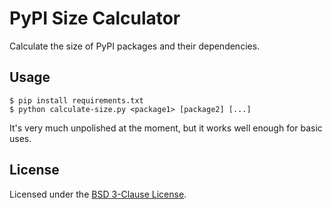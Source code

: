 # PyPI Size Calculator

Calculate the size of PyPI packages and their dependencies.

## Usage

```
$ pip install requirements.txt
$ python calculate-size.py <package1> [package2] [...]
```

It's very much unpolished at the moment, but it works well enough for basic uses.

## License

Licensed under the [BSD 3-Clause License](https://github.com/parafoxia/pypi-size-calculator/blob/main/LICENSE).

